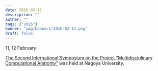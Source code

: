 ```yaml
---
date: 2016-02-11
description: ""
auther: ""
tags: ["2016"]
banner: "img/banners/2016-02-11.png"
draft: false
---
```

11, 12 February

[The Second International Symposium on the Project "Multidisciplinary Computational Anatomy"](http://wiki.tagen-compana.org/mediawiki/index.php/The_2nd_International_Symposium_on_Multidisciplinary_Computational_Anatomy) was held at Nagoya University.
